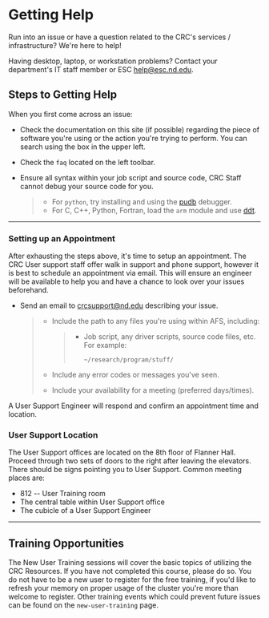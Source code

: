 # Getting Help

Run into an issue or have a question related to the CRC's services / infrastructure? We're here to help!

Having desktop, laptop, or workstation problems? Contact your department's IT staff member or ESC <help@esc.nd.edu>.

## Steps to Getting Help

When you first come across an issue:

- Check the documentation on this site (if possible) regarding the piece of software you're using or the action you're trying to perform. You can search using the box in the upper left.

- Check the `faq` located on the left toolbar.

- Ensure all syntax within your job script and source code, CRC Staff cannot debug your source code for you.

  > - For `python`, try installing and using the [pudb](https://pypi.org/project/pudb/) debugger.
  > - For C, C++, Python, Fortran, load the `arm` module and use [ddt](https://developer.arm.com/docs/101136/latest/ddt).

------------------------------------------------------------------------

### Setting up an Appointment

After exhausting the steps above, it's time to setup an appointment. The CRC User support staff offer walk in support and phone support, however it is best to schedule an appointment via email. This will ensure an engineer will be available to help you and have a chance to look over your issues beforehand.

- Send an email to <crcsupport@nd.edu> describing your issue.

  > - Include the path to any files you're using within AFS, including:
  >
  >   > - Job script, any driver scripts, source code files, etc. For example:
  >   >
  >   >       ~/research/program/stuff/
  >
  > - Include any error codes or messages you've seen.
  >
  > - Include your availability for a meeting (preferred days/times).

A User Support Engineer will respond and confirm an appointment time and location.

### User Support Location

The User Support offices are located on the 8th floor of Flanner Hall. Proceed through two sets of doors to the right after leaving the elevators. There should be signs pointing you to User Support. Common meeting places are:

- 812 -- User Training room
- The central table within User Support office
- The cubicle of a User Support Engineer

------------------------------------------------------------------------

## Training Opportunities

The New User Training sessions will cover the basic topics of utilizing the CRC Resources. If you have not completed this course, please do so. You do not have to be a new user to register for the free training, if you'd like to refresh your memory on proper usage of the cluster you're more than welcome to register. Other training events which could prevent future issues can be found on the `new-user-training` page.
